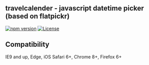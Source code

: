 ## travelcalender - javascript datetime picker (based on flatpickr)

[![npm version](https://badge.fury.io/js/flatpickr.svg)](https://www.npmjs.com/package/flatpickr)
[![License](https://img.shields.io/badge/license-MIT-blue.svg?style=plastic)](https://raw.githubusercontent.com/chmln/flatpickr/master/LICENSE.md)

## Compatibility
IE9 and up, Edge, iOS Safari 6+, Chrome 8+, Firefox 6+
